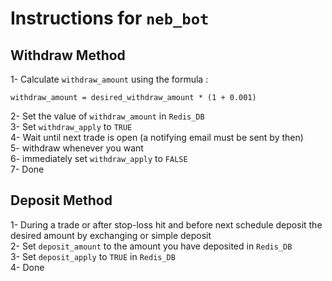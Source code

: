 # Instructions for `neb_bot`

##  Withdraw Method
1- Calculate `withdraw_amount` using the formula :  

	withdraw_amount = desired_withdraw_amount * (1 + 0.001)  
	
2- Set the value of `withdraw_amount` in `Redis_DB`  
3- Set `withdraw_apply` to `TRUE`  
4- Wait until next trade is open (a notifying email must be sent by then)  
5- withdraw whenever you want  
6- immediately set `withdraw_apply` to `FALSE`  
7- Done 

## Deposit Method
1- During a trade or after stop-loss hit and before next schedule deposit the desired amount by exchanging or simple deposit  
2- Set `deposit_amount` to the amount you have deposited in `Redis_DB`  
3- Set `deposit_apply` to `TRUE` in `Redis_DB`  
4- Done  